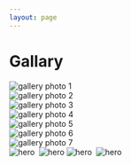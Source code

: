 ```yaml
---
layout: page
---
```


[//]: # '<div class="article__content"> <h1 class="text-center">YouTube</h1> <h1 class="text-center">Vimeo</h1> </div>'

<div class="article__content">
  <h1 class="text-center">Gallary</h1>
  <div class="gallery">
    <div class="gallery__item gallery__item--hor" data-open="gallery-list-1">
      <img alt="gallery photo 1" 
        src="{{ 'assets/img/gallery/thumbnails/holdingPhone_thumb.JPG' | relative_url }}" 
        data-bp="{{ 'assets/img/gallery/holdingPhone_thumb.JPG' | relative_url }}">
    </div>
    <div class="gallery__item">
      <img alt="gallery photo 2" 
        src="{{ 'assets/img/gallery/thumbnails/samuniethni_thumb.JPG' | relative_url }}" 
        data-bp="{{ 'assets/img/gallery/samuniethni_thumb.JPG' | relative_url }}">
    </div>
    <div class="gallery__item">
      <img alt="gallery photo 3" 
        src="{{ 'assets/img/gallery/thumbnails/bruskoTeam_thumb.JPG' | relative_url }}" 
        data-bp="{{ 'assets/img/gallery/bruskoTeam_thumb.JPG' | relative_url }}">
    </div>
    <div class="gallery__item gallery__item--vert">
      <img alt="gallery photo 4" 
        src="{{ 'assets/img/gallery/thumbnails/funAtashan_thumb.JPEG' | relative_url }}" 
        data-bp="{{ 'assets/img/gallery/funAtashan_thumb.JPEG' | relative_url }}">
    </div>
    <div class="gallery__item gallery__item--lg">
      <img alt="gallery photo 5" 
        src="{{ 'assets/img/gallery/thumbnails/samcity_thumb.jpeg' | relative_url }}" 
        data-bp="{{ 'assets/img/gallery/samcity_thumb.jpeg' | relative_url }}">
    </div>
    <div class="gallery__item">
      <img alt="gallery photo 6" 
        src="{{ 'assets/img/gallery/thumbnails/park_thumb.PNG' | relative_url }}" 
        data-bp="{{ 'assets/img/gallery/park_thumb.PNG' | relative_url }}">
    </div>
    <div class="gallery__item gallery__item--hor">
      <img alt="gallery photo 7" 
        src="{{ 'assets/img/gallery/thumbnails/petersburg1_thumb.jpeg' | relative_url }}" 
        data-bp="{{ 'assets/img/gallery/petersburg1_thumb.jpeg' | relative_url }}">
    </div>
  </div>
</div>

<!-- gallery lists -->
<div id="gallery-list-1" class="hidden">
  <img alt="hero" 
    src="{{ '/assets/img/gallery/thumbnails/samuni_thumb.jpg' | relative_url }}" 
    data-bp="{{ '/assets/img/gallery/samuni_thumb.jpg' | relative_url }}">
  <img alt="" 
    src="{{ '/assets/img/gallery/thumbnails/parkGames_thumb.JPG' | relative_url }}" 
    data-bp="{{ '/assets/img/gallery/parkGames_thumb.JPG' | relative_url }}">
  <img alt="hero" 
    src="{{ '/assets/img/gallery/thumbnails/playingSaxophone_thumb.JPG' | relative_url }}" 
    data-bp="{{ '/assets/img/gallery/playingSaxophone_thumb.JPG' | relative_url }}">
  <img alt="hero" 
    src="{{ '/assets/img/gallery/thumbnails/samHills_thumb.JPG' | relative_url }}" 
    data-bp="{{ '/assets/img/gallery/samHills_thumb.JPG' | relative_url }}">
  <img alt="" 
    src="{{ '/assets/img/gallery/thumbnails/beachtaliati_thumb.JPG' | relative_url }}" 
    data-bp="{{ '/assets/img/gallery/beachtaliati_thumb.JPG' | relative_url }}">
  <img alt="hero" 
    src="{{ '/assets/img/gallery/thumbnails/hero_thumb.JPG' | relative_url }}" 
    data-bp="{{ '/assets/img/gallery/hero_thumb.JPG' | relative_url }}">
</div>

<!-- <div class="article__content">
  <h1 class="text-center">Gallary</h1>
  <div class="gallery">
    <div class="gallery__item gallery__item--hor">
      <img src="https://source.unsplash.com/random/500x500" alt="">
    </div>
    <div class="gallery__item">
      <img src="https://source.unsplash.com/collection/190727/300x300" alt="">
    </div>
    <div class="gallery__item">
      <img src="https://source.unsplash.com/user/erondu/600x600" alt="">
    </div>
    <div class="gallery__item gallery__item--vert">
      <img src="https://source.unsplash.com/user/timmarshall/300x300" alt="">
    </div>
    <div class="gallery__item gallery__item--lg">
      <img src="https://source.unsplash.com/user/randomlies/300x300" alt="">
    </div>
    <div class="gallery__item">
      <img src="https://source.unsplash.com/user/joannecaselynsuarez/300x300" alt="">
    </div>
    <div class="gallery__item gallery__item--hor">
      <img src="https://source.unsplash.com/user/liamsimpson/600x600" alt="">
    </div>
    <div class="gallery__item">
      <img src="https://source.unsplash.com/user/stephanvancephoto/300x300" alt="">
    </div>
    <div class="gallery__item">
      <img src="https://source.unsplash.com/user/beataratuszniak/300x300" alt="">
    </div>
    <div class="gallery__item gallery__item--hor">
      <img src="https://source.unsplash.com/random/500x500" alt="">
    </div>
    <div class="gallery__item">
      <img src="https://source.unsplash.com/user/tonill/300x300" alt="">
    </div>
    <div class="gallery__item">
      <img src="https://source.unsplash.com/user/rawpixel/300x300" alt="">
    </div>
    <div class="gallery__item">
      <img src="https://source.unsplash.com/user/atlasior/300x300" alt="">
    </div>
  </div>
</div> -->
